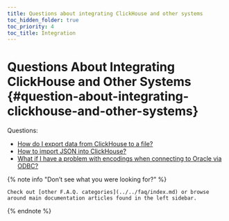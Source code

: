 ```yaml
---
title: Questions about integrating ClickHouse and other systems
toc_hidden_folder: true
toc_priority: 4
toc_title: Integration
---
```


# Questions About Integrating ClickHouse and Other Systems {#question-about-integrating-clickhouse-and-other-systems}

Questions:

-   [How do I export data from ClickHouse to a file?](../../faq/integration/file-export.md)
-   [How to import JSON into ClickHouse?](../../faq/integration/json-import.md)
-   [What if I have a problem with encodings when connecting to Oracle via ODBC?](../../faq/integration/oracle-odbc.md)

{% note info "Don’t see what you were looking for?" %}

    Check out [other F.A.Q. categories](../../faq/index.md) or browse around main documentation articles found in the left sidebar.

{% endnote %}


